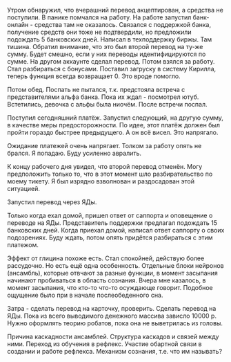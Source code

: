 Утром обнаружил, что вчерашний перевод акцептирован, а средства не поступили. В панике помчался на работу.
На работе запустил банк-онлайн - средства там не оказалось. Связался с поддержкой банка, получение средств они тоже не подтвердили, но предложили подождать 5 банковских дней.
Написал в техподдержку биржы. Там тишина.
Обратил внимание, что это был второй перевод на ту-же сумму. Будет смешно, если у них переводы идентифицируются по сумме.
На другом аккаунте сделал перевод. Потом взялся за работу. Стал разбираться с бонусами. Поставил загруску в систему Кирилла, теперь функция всегда возвращает 0. Это вроде помогло.

Потом обед. Поспать не пытался, т.к. предстояла встреча с представителями альфа банка. Пока их ждал - посмотрел ютуб. Встетились, девочка с альфы была ниочём.
После встречи поспал.

Поступил сегодняшний платёж. Запустил следующий, на другую сумму, в качестве меры предосторожности. По идее, этот платёж должен был пройти гораздо быстрее предыдущего. А он всё висел. Это напрягало.

Ожидание платежей очень напрягает. Толком за работу опять не брался. Я попадаю. Буду усиленно авралить.

К концу рабочего дня увидел, что второй перевод отменён. Могу предположить только то, что в этот момент шло разбирательство по моему тикету. Я был изрядно взволнован и раздосадован этой ситуацией.

Запустил перевод через ЯДы.

Только когда ехал домой, пришел ответ от саппорта и оповещение о переводе на ЯДы.
Представитель поддержки предлагал подождать 15 банковских дней. Когда приехал домой, написал ответ саппорту о своих подозрениях. Буду ждать, потом опять придётся разбираться с этим платежом.

Эффект от глицина похоже есть. Стал спокойней, действую более рассудочно. Но есть ещё одна особенность. Отдельные блоки нейронов (ансамбль), которые отвчают за разные функции, в момент засыпания начинают пробиваться в область сознания. Вчера мне казалось, в момент засыпания, что кто-то что-то осуждающе говорит. Подобное ощущение было при в начале послеобеденного сна.

Затра - сделать перевод на карточку, проверить.
Сделать перевод на ЯДы.
Пока из всего выводимого денежного массива зависло 10000 р.
Нужно оформлять теорию робатов, пока она не выветрилась из головы.

Причина каскадности ансамблей.
Структура каскадов и связей между ними.
Переход из обучения в рефлекс.
Участие обартной связи в создании и работе рефлекса.
Механизм сознания, т.е. что им называть?